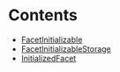 

# Contents
- [FacetInitializable](FacetInitializable.sol/abstract.FacetInitializable.md)
- [FacetInitializableStorage](FacetInitializableStorage.sol/library.FacetInitializableStorage.md)
- [InitializedFacet](InitializedFacet.sol/contract.InitializedFacet.md)
